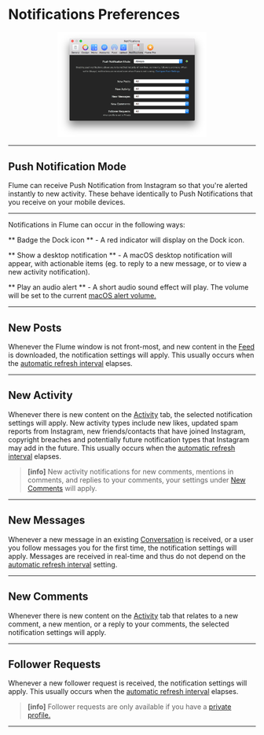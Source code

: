 # Notifications Preferences

<p style="text-align: center; margin-top: 1em;"><img src="/preferences/assets/notifications.png" width="60%" height="60%" /></p>

------ 

## Push Notification Mode

Flume can receive Push Notification from Instagram so that you're alerted instantly to new activity. These behave identically to Push Notifications that you receive on your mobile devices.

------ 

Notifications in Flume can occur in the following ways:

** Badge the Dock icon ** - A red indicator will display on the Dock icon.

** Show a desktop notification ** - A macOS desktop notification will appear, with actionable items (eg. to reply to a new message, or to view a new activity notification).

** Play an audio alert ** - A short audio sound effect will play. The volume will be set to the current [macOS alert volume.](https://support.apple.com/kb/PH18959)

------

## New Posts

Whenever the Flume window is not front-most, and new content in the [Feed](/views/feed.md) is downloaded, the notification settings will apply. This usually occurs when the [automatic refresh interval](/preferences/feed.md#automatic-refresh-interval) elapses.

------

## New Activity

Whenever there is new content on the [Activity](/views/activity.md) tab, the selected notification settings will apply. New activity types include new likes, updated spam reports from Instagram, new friends/contacts that have joined Instagram, copyright breaches and potentially future notification types that Instagram may add in the future. This usually occurs when the [automatic refresh interval](/preferences/feed.md#automatic-refresh-interval) elapses.

>**[info]**
> New activity notifications for new comments, mentions in comments, and replies to your comments, your settings under [New Comments](#new-comments) will apply.

------

## New Messages

Whenever a new message in an existing [Conversation](/views/conversations.md) is received, or a user you follow messages you for the first time, the notification settings will apply. Messages are received in real-time and thus do not depend on the [automatic refresh interval](/preferences/feed.md#automatic-refresh-interval) setting.

------

## New Comments

Whenever there is new content on the [Activity](/views/activity.md) tab that relates to a new comment, a new mention, or a reply to your comments, the selected notification settings will apply. 

------

## Follower Requests

Whenever a new follower request is received, the notification settings will apply. This usually occurs when the [automatic refresh interval](/preferences/feed.md#automatic-refresh-interval) elapses. 

> **[info]**
> Follower requests are only available if you have a [private profile.](/views/profile/privateprofiles.md)

------